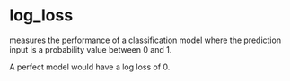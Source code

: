 # log_loss
measures the performance of a classification model where the prediction input is a probability value between 0 and 1.

A perfect model would have a log loss of 0.
